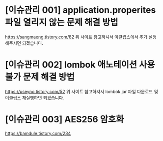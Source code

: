 # [이슈관리 001] application.properites 파일 열리지 않는 문제 해결 방법
https://sangmaeng.tistory.com/82 
위 사이트 참고하셔서 이클립스에서 추가 설정 해주시면 되겠습니다.

# [이슈관리 002] lombok 애노테이션 사용 불가 문제 해결 방법
https://useyno.tistory.com/52
위 사이트 참고하셔서 lombok.jar 파일 다운로드 및 이클립스 재실행하면 되겠습니다.
# [이슈관리 003] AES256 암호화
https://bamdule.tistory.com/234
